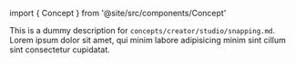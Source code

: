 import { Concept } from '@site/src/components/Concept'

<Concept
  title    = "studio/snapping"
  kind     = "Advanced"
  category = "Creator"
  block    = {true}>
This is a dummy description for `concepts/creator/studio/snapping.md`.
Lorem ipsum dolor sit amet, qui minim labore adipisicing minim sint cillum sint consectetur cupidatat.
</Concept>

